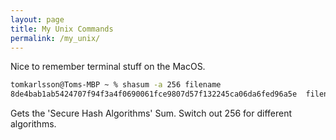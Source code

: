 ```yaml
---
layout: page
title: My Unix Commands
permalink: /my_unix/
---
```


Nice to remember terminal stuff on the MacOS.

```zsh
tomkarlsson@Toms-MBP ~ % shasum -a 256 filename
8de4bab1ab5424707f94f3a4f0690061fce9807d57f132245ca06da6fed96a5e  filename
```
Gets the 'Secure Hash Algorithms' Sum. Switch out 256 for different algorithms. 